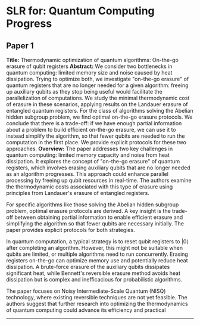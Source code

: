 # SLR for: Quantum Computing Progress

## Paper 1
**Title:** Thermodynamic optimization of quantum algorithms: On-the-go erasure of
  qubit registers
**Abstract:** We consider two bottlenecks in quantum computing: limited memory size and
noise caused by heat dissipation. Trying to optimize both, we investigate
"on-the-go erasure" of quantum registers that are no longer needed for a given
algorithm: freeing up auxiliary qubits as they stop being useful would
facilitate the parallelization of computations. We study the minimal
thermodynamic cost of erasure in these scenarios, applying results on the
Landauer erasure of entangled quantum registers. For the class of algorithms
solving the Abelian hidden subgroup problem, we find optimal on-the-go erasure
protocols. We conclude that there is a trade-off: if we have enough partial
information about a problem to build efficient on-the-go erasure, we can use it
to instead simplify the algorithm, so that fewer qubits are needed to run the
computation in the first place. We provide explicit protocols for these two
approaches.
**Overview:** The paper addresses two key challenges in quantum computing: limited memory capacity and noise from heat dissipation. It explores the concept of "on-the-go erasure" of quantum registers, which involves erasing auxiliary qubits that are no longer needed as an algorithm progresses. This approach could enhance parallel processing by freeing up qubit resources in real-time. The authors examine the thermodynamic costs associated with this type of erasure using principles from Landauer's erasure of entangled registers.

For specific algorithms like those solving the Abelian hidden subgroup problem, optimal erasure protocols are derived. A key insight is the trade-off between obtaining partial information to enable efficient erasure and simplifying the algorithm so that fewer qubits are necessary initially. The paper provides explicit protocols for both strategies.

In quantum computation, a typical strategy is to reset qubit registers to |0⟩ after completing an algorithm. However, this might not be suitable when qubits are limited, or multiple algorithms need to run concurrently. Erasing registers on-the-go can optimize memory use and potentially reduce heat dissipation. A brute-force erasure of the auxiliary qubits dissipates significant heat, while Bennett's reversible erasure method avoids heat dissipation but is complex and inefficacious for probabilistic algorithms.

The paper focuses on Noisy Intermediate-Scale Quantum (NISQ) technology, where existing reversible techniques are not yet feasible. The authors suggest that further research into optimizing the thermodynamics of quantum computing could advance its efficiency and practical

---
